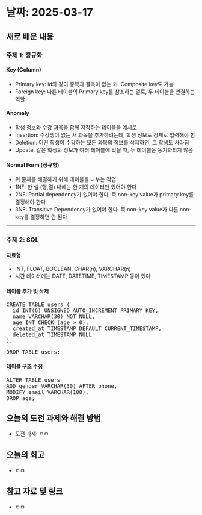 # 날짜: 2025-03-17

## 새로 배운 내용
### 주제 1: 정규화
#### Key (Column)
- Primary key: id와 같이 중복과 결측이 없는 키. Composite key도 가능
- Foreign key: 다른 테이블의 Primary key를 참조하는 열로, 두 테이블을 연결하는 역할

#### Anomaly
- 학생 정보와 수강 과목을 함께 저장하는 테이블을 예시로
- Insertion: 수강생이 없는 새 과목을 추가하려는데, 학생 정보도 강제로 입력해야 함
- Deletion: 어떤 학생이 수강하는 모든 과목의 정보를 삭제하면, 그 학생도 사라짐
- Update: 같은 학생의 정보가 여러 테이블에 있을 때, 두 테이블은 동기화되지 않음

#### Normal Form (정규형)
- 위 문제를 해결하기 위해 테이블을 나누는 작업
- 1NF: 한 셀 (행,열) 내에는 한 개의 데이터만 있어야 한다
- 2NF: Partial dependency가 없어야 한다. 즉 non-key value가 primary key를 결정해야 한다
- 3NF: Transitive Dependency가 없어야 한다. 즉 non-key value가 다른 non-key를 결정하면 안 된다

---

### 주제 2: SQL
#### 자료형
- INT, FLOAT, BOOLEAN, CHAR(n), VARCHAR(n)
- 시간 데이터에는 DATE, DATETIME, TIMESTAMP 등이 있다

#### 테이블 추가 및 삭제
<pre>
CREATE TABLE users (
  id INT(6) UNSIGNED AUTO_INCREMENT PRIMARY KEY,
  name VARCHAR(30) NOT NULL,
  age INT CHECK (age > 0),
  created_at TIMESTAMP DEFAULT CURRENT_TIMESTAMP,
  deleted_at TIMESTAMP NULL
);
</pre>

<pre>
DROP TABLE users;
</pre>

#### 테이블 구조 수정
<pre>
ALTER TABLE users
ADD gender VARCHAR(30) AFTER phone,
MODIFY email VARCHAR(100),
DROP age;
</pre>

## 오늘의 도전 과제와 해결 방법
- 도전 과제: ㅁㅁ

## 오늘의 회고
- ㅁㅁ

## 참고 자료 및 링크
- ㅁㅁ
